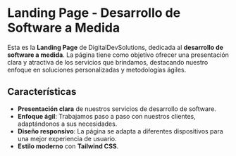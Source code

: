 # Landing Page - Desarrollo de Software a Medida

Esta es la **Landing Page** de DigitalDevSolutions, dedicada al **desarrollo de software a medida**. La página tiene como objetivo ofrecer una presentación clara y atractiva de los servicios que brindamos, destacando nuestro enfoque en soluciones personalizadas y metodologías ágiles.

## Características

- **Presentación clara** de nuestros servicios de desarrollo de software.
- **Enfoque ágil**: Trabajamos paso a paso con nuestros clientes, adaptándonos a sus necesidades.
- **Diseño responsivo**: La página se adapta a diferentes dispositivos para una mejor experiencia de usuario.
- **Estilo moderno** con **Tailwind CSS**.